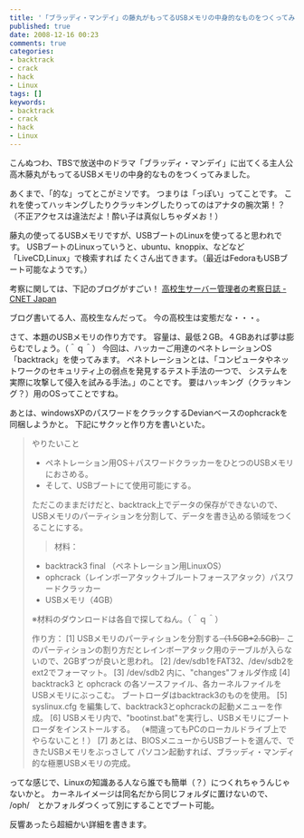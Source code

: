 ```yaml
---
title: '「ブラッディ・マンデイ」の藤丸がもってるUSBメモリの中身的なものをつくってみた。[追記あり]'
published: true
date: 2008-12-16 00:23
comments: true
categories:
- backtrack
- crack
- hack
- Linux
tags: []
keywords:
- backtrack
- crack
- hack
- Linux
---
```

こんぬつわ、TBSで放送中のドラマ「ブラッディ・マンデイ」に出てくる主人公
高木藤丸がもってるUSBメモリの中身的なものをつくってみました。

あくまで、「的な」ってとこがミソです。
つまりは「っぽい」ってことです。
これを使ってハッキングしたりクラッキングしたりってのはアナタの腕次第！？
（不正アクセスは違法だよ！酔い子は真似しちゃダメお！）

藤丸の使ってるUSBメモリですが、USBブートのLinuxを使ってると思われです。
USBブートのLinuxっていうと、ubuntu、knoppix、などなど「LiveCD,Linux」で検索すれば
たくさん出てきます。（最近はFedoraもUSBブート可能なようです。）

考察に関しては、下記のブログがすごい！
[高校生サーバー管理者の考察日誌 - CNET Japan](http://japan.cnet.com/blog/isidai/ "高校生サーバー管理者の考察日誌 - CNET Japan")

ブログ書いてる人、高校生なんだって。
今の高校生は変態だな・・・。

さて、本題のUSBメモリの作り方です。
容量は、最低２GB。４GBあれば夢は膨らむでしょう。（＾ｑ＾）
今回は、ハッカーご用達のペネトレーションOS「backtrack」を使ってみます。
ペネトレーションとは、「コンピュータやネットワークのセキュリティ上の弱点を発見するテスト手法の一つで、
システムを実際に攻撃して侵入を試みる手法。」のことです。
要はハッキング（クラッキング？）用のOSってことですね。

あとは、windowsXPのパスワードをクラックするDevianベースのophcrackを同梱しようかと。
下記にサクッと作り方を書いといた。

<blockquote>
やりたいこと

* ペネトレーション用OS＋パスワードクラッカーをひとつのUSBメモリにおさめる。
* そして、USBブートにて使用可能にする。

ただこのままだけだと、backtrack上でデータの保存ができないので、
USBメモリのパーティションを分割して、データを書き込める領域をつくることにする。

> 材料：

* backtrack3 final （ペネトレーション用LinuxOS）
* ophcrack（レインボーアタック＋ブルートフォースアタック）パスワードクラッカー
* USBメモリ（4GB）

※材料のダウンロードは各自で探してねん。（＾ｑ＾）

作り方：
[1] USBメモリのパーティションを分割する<s>（1.5GB+2.5GB）</s>
このパーティションの割り方だとレインボーアタック用のテーブルが入らないので、2GBずつが良いと思われ。
[2] /dev/sdb1をFAT32、/dev/sdb2をext2でフォーマット。
[3] /dev/sdb2 内に、"changes"フォルダ作成
[4] backtrack3 と ophcrack の各ソースファイル、各カーネルファイルをUSBメモリにぶっこむ。
ブートローダはbacktrack3のものを使用。
[5] syslinux.cfg を編集して、backtrack3とophcrackの起動メニューを作成。
[6] USBメモリ内で、"bootinst.bat"を実行し、USBメモリにブートローダをインストールする。
（※間違ってもPCのローカルドライブ上でやらないこと！）
[7] あとは、BIOSメニューからUSBブートを選んで、できたUSBメモリをぶっさして
パソコン起動すれば、ブラッディ・マンディ的な極悪USBメモリの完成。
</blockquote>

ってな感じで、Linuxの知識ある人なら誰でも簡単（？）につくれちゃうんじゃないかと。
カーネルイメージは同名だから同じフォルダに置けないので、
/oph/　とかフォルダつくって別にすることでブート可能。

反響あったら超細かい詳細を書きます。
